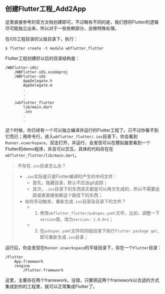 ## 创建Flutter工程_Add2App

这里直接参考的官方文档创建即可，不过略有不同的是，我们想将Flutter的逻辑尽可能独立出来，所以对于一些依赖部分，会做特殊处理。

在iOS工程目录的父级目录下，执行：

```
$ flutter create -t module wbflutter_flutter
```

Flutter工程创建好以后的目录结构是：

```
/WBFlutter-iOS/
	/WBFlutter-iOS.xcodeproj
	/WBFlutter-iOS
		AppDelegate.h
		AppDelegate.m
		.
		.
		.
	/wbflutter_flutter
		lib/main.dart
		.ios
		.
		.
```

这个时候，你已经有一个可以独立编译并运行的Flutter工程了。只不过你看不到它而已；用命令行，进入`wbflutter_flutter/.ios`目录下，你会看到`Runner.xcworkspace`，双击打开，并运行，会发现可以在模拟器里看到一个Flutter的demo程序，并且可以交互，具体的代码存在在`wbflutter_flutter/lib/main.dart`。

> 不存在`.ios`目录怎么办？

> * `.ios`实际是只是Flutter编译时产生的中间文件：
> 	* 首先，隐藏目录，默认不应该git追踪；
>	* 其次，`.ios`目录下的东西其实都是可以再次生成的，所以不需要追踪或者直接依赖这个路径下的东西；
> * 如何手动触发，重新生成`.ios`目录及目录下的文件？
> 	* 1. 修改`wbflutter_flutter/pubspec.yaml`文件，比如，调整一下`version`值，改为`version: 1.0.0+2`；
> 	* 2. 在`pubspec.yaml`文件的同级目录下执行`flutter package get`,即可重新生成`.ios`目录；



运行后，你会发现在`Runner.xcworkspace`的平级目录下，存在一个`Flutter`目录：

```
/Flutter
	App.framework
	/engine
		/Flutter.framework
```
这里，主要存在两个framework，没错，只要把这两个framework以合适的方式集成到你的工程里，就可以正常集成Flutter了。